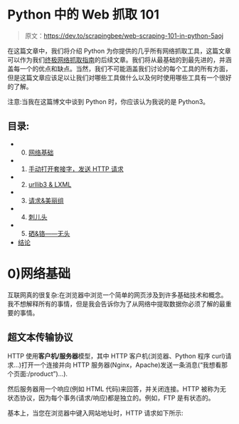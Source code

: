 # Python 中的 Web 抓取 101

> 原文：<https://dev.to/scrapingbee/web-scraping-101-in-python-5aoj>

在这篇文章中，我们将介绍 Python 为你提供的几乎所有网络抓取工具，这篇文章可以作为我们[终极网络抓取指南](https://www.daolf.com/posts/avoiding-being-blocked-while-scraping-ultimate-guide/)的后续文章。我们将从最基础的到最先进的，并涵盖每一个的优点和缺点。当然，我们不可能涵盖我们讨论的每个工具的所有方面，但是这篇文章应该足以让我们对哪些工具做什么以及何时使用哪些工具有一个很好的了解。

注意:当我在这篇博文中谈到 Python 时，你应该认为我说的是 Python3。

## 目录:

*   0) [网络基础](#web-fondamentals)
*   1) [手动打开套接字，发送 HTTP 请求](#socket)
*   2) [urllib3 & LXML](#lxml)
*   3) [请求&美丽组](#requests)
*   4) [刺儿头](#scrapy)
*   5) [硒&铬——无头](#selenium)
*   [结论](#conclusion)

# 0)网络基础

互联网真的很复杂:在浏览器中浏览一个简单的网页涉及到许多基础技术和概念。我不想解释所有的事情，但是我会告诉你为了从网络中提取数据你必须了解的最重要的事情。

## 超文本传输协议

HTTP 使用**客户机/服务器**模型，其中 HTTP 客户机(浏览器、Python 程序 curl)请求...)打开一个连接并向 HTTP 服务器(Nginx，Apache)发送一条消息(“我想看那个页面:/product”)...).

然后服务器用一个响应(例如 HTML 代码)来回答，并关闭连接。HTTP 被称为无状态协议，因为每个事务(请求/响应)都是独立的。例如，FTP 是有状态的。

基本上，当您在浏览器中键入网站地址时，HTTP 请求如下所示: